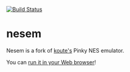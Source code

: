 [![Build Status](https://api.travis-ci.org/koute/pinky.svg)](https://travis-ci.org/koute/pinky)

# nesem

Nesem is a fork of [koute's](https://github.com/koute/) Pinky NES emulator.

You can [run it in your Web browser](http://blaringn.github.io/nesem/pinky-web/static/index.html)!


